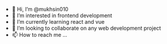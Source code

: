 - 👋 Hi, I’m @mukhsin010
- 👀 I’m interested in frontend development
- 🌱 I’m currently learning react and vue
- 💞️ I’m looking to collaborate on any web development project
- 📫 How to reach me ...

<!---
mukhsin010/mukhsin010 is a ✨ special ✨ repository because its `README.md` (this file) appears on your GitHub profile.
You can click the Preview link to take a look at your changes.
--->
